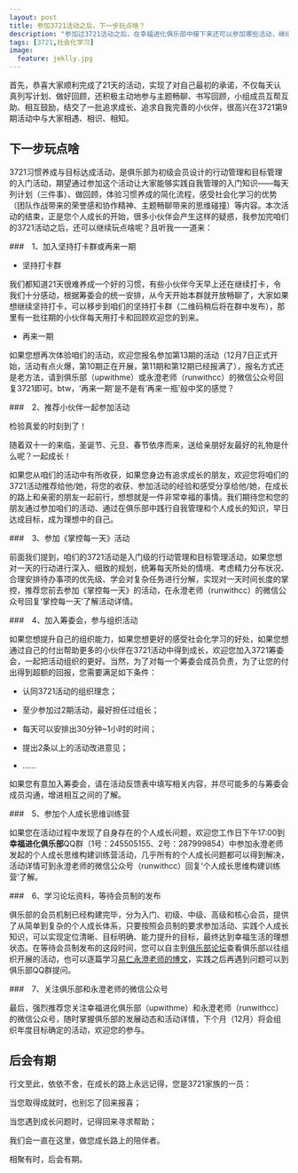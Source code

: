 ```yaml
---
layout: post
title: 参加3721活动之后，下一步玩点啥？
description: "参加过3721活动之后，在幸福进化俱乐部中接下来还可以参加哪些活动，继续获得成长呢？"
tags: [3721,社会化学习]
image:
  feature: jeklly.jpg
---
```


首先，恭喜大家顺利完成了21天的活动，实现了对自己最初的承诺，不仅每天认真列写计划、做好回顾，还积极主动地参与主题畅聊、书写回顾，小组成员互帮互助、相互鼓励，结交了一批追求成长、追求自我完善的小伙伴，很高兴在3721第9期活动中与大家相遇、相识、相知。

## 下一步玩点啥
3721习惯养成与目标达成活动，是俱乐部为初级会员设计的行动管理和目标管理的入门活动，期望通过参加这个活动让大家能够实践自我管理的入门知识——每天列计划（三件事）、做回顾，体验习惯养成的简化流程，感受社会化学习的优势（团队作战带来的荣誉感和协作精神、主题畅聊带来的思维碰撞）等内容。本次活动的结束，正是您个人成长的开始，很多小伙伴会产生这样的疑惑，我参加完咱们的3721活动之后，还可以继续玩点啥呢？且听我一一道来：

###　1、加入坚持打卡群或再来一期

* 坚持打卡群

我们都知道21天很难养成一个好的习惯，有些小伙伴今天早上还在继续打卡，令我们十分感动，根据筹委会的统一安排，从今天开始本群就开放畅聊了，大家如果想继续坚持打卡，可以移步到咱们的坚持打卡群（二维码稍后将在群中发布），那里有一批往期的小伙伴每天用打卡和回顾欢迎您的到来。

* 再来一期

如果您想再次体验咱们的活动，欢迎您报名参加第13期的活动（12月7日正式开始，活动有点火爆，第10期正在开展，第11期和第12期已经报满了），报名方式还是老方法，请到俱乐部（upwithme）或永澄老师（runwithcc）的微信公众号回复3721即可。btw，‘再来一期’是不是有‘再来一瓶’般中奖的感觉？

###　2、推荐小伙伴一起参加活动

检验真爱的时刻到了！

随着双十一的来临，圣诞节、元旦、春节依序而来，送给亲朋好友最好的礼物是什么呢？一起成长！

如果您从咱们的活动中有所收获，如果您身边有追求成长的朋友，欢迎您将咱们的3721活动推荐给他/她，将您的收获、参加活动的经验和感受分享给他/她，在成长的路上和亲密的朋友一起前行，想想就是一件非常幸福的事情。我们期待您和您的朋友通过参加咱们的活动、通过在俱乐部中践行自我管理和个人成长的知识，早日达成目标，成为理想中的自己。

###　3、参加《掌控每一天》活动

前面我们提到，咱们的3721活动是入门级的行动管理和目标管理活动，如果您想对一天的行动进行深入、细致的规划，统筹每天所处的情境、考虑精力分布状况、合理安排待办事项的优先级、学会对复杂任务进行分解，实现对一天时间长度的掌控，推荐您前去参加《掌控每一天》的活动，在永澄老师（runwithcc）的微信公众号回复‘掌控每一天’了解活动详情。

###　4、加入筹委会，参与组织活动

如果您想提升自己的组织能力，如果您想更好的感受社会化学习的好处，如果您想通过自己的付出帮助更多的小伙伴在3721活动中得到成长，欢迎您加入3721筹委会，一起把活动组织的更好。当然，为了对每一个筹委会成员负责，为了让您的付出得到超额的回报，您需要满足如下条件：

* 认同3721活动的组织理念；

* 至少参加过2期活动，最好担任过组长；

* 每天可以安排出30分钟~1小时的时间；

* 提出2条以上的活动改进意见；

* …… 

如果您有意加入筹委会，请在活动反馈表中填写相关内容，并尽可能多的与筹委会成员沟通，增进相互之间的了解。

###　5、参加个人成长思维训练营

如果您在活动过程中发现了自身存在的个人成长问题，欢迎您工作日下午17:00到**幸福进化俱乐部**QQ群（1号：245505155、2号：287999854）中参加永澄老师发起的个人成长思维构建训练营活动，几乎所有的个人成长问题都可以得到解决，活动详情可到永澄老师的微信公众号（runwithcc）回复‘个人成长思维构建训练营’了解。

###　6、学习论坛资料，等待会员制的发布

俱乐部的会员机制已经构建完毕，分为入门、初级、中级、高级和核心会员，提供了从简单到复杂的个人成长体系，只要按照会员制的要求参加活动、实践个人成长知识，可以实现定位清晰、目标明确、能力提升的目标，最终达到幸福生活的理想状态。在等待会员制发布的这段时间，您可以自主到[俱乐部论坛](http://bbs.upwith.me/forum.php/)查看俱乐部以往组织开展的活动，也可以逐篇学习[易仁永澄老师的博文](http://blog.hiddenwangcc.com/)，实践之后再遇到问题可以到俱乐部QQ群提问。

###　7、关注俱乐部和永澄老师的微信公众号

最后，强烈推荐您关注幸福进化俱乐部（upwithme）和永澄老师（runwithcc）的微信公众号，随时掌握俱乐部的发展动态和活动详情，下个月（12月）将会组织年度目标确定的活动，欢迎您的参与。

## 后会有期

行文至此，依依不舍，在成长的路上永远记得，您是3721家族的一员：

当您取得成就时，也别忘了回来报喜；

当您遇到成长问题时，记得回来寻求帮助；

我们会一直在这里，做您成长路上的陪伴者。


相聚有时，后会有期。